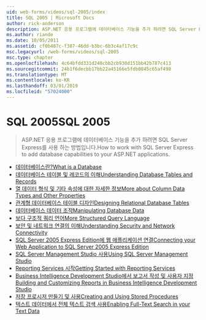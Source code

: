 ```yaml
---
uid: web-forms/videos/sql-2005/index
title: SQL 2005 | Microsoft Docs
author: rick-anderson
description: ASP.NET 응용 프로그램에 데이터베이스 기능을 추가 하려면 SQL Server Express를 사용 하는 방법입니다.
ms.author: riande
ms.date: 10/05/2011
ms.assetid: cf0b487c-f387-46dd-b3bc-6b3c4af17c9c
msc.legacyurl: /web-forms/videos/sql-2005
msc.type: chapter
ms.openlocfilehash: 4c64bfdd331d248cbb2cb930d151bb42b787c413
ms.sourcegitcommit: 24b1f6decbb17bb22a45166e5fdb0845c65af498
ms.translationtype: MT
ms.contentlocale: ko-KR
ms.lasthandoff: 03/01/2019
ms.locfileid: "57024000"
---
```

<a name="sql-2005"></a><span data-ttu-id="059c7-103">SQL 2005</span><span class="sxs-lookup"><span data-stu-id="059c7-103">SQL 2005</span></span>
====================
> <span data-ttu-id="059c7-104">ASP.NET 응용 프로그램에 데이터베이스 기능을 추가 하려면 SQL Server Express를 사용 하는 방법입니다.</span><span class="sxs-lookup"><span data-stu-id="059c7-104">How to work with SQL Server Express to add database capabilities to your ASP.NET applications.</span></span>


- [<span data-ttu-id="059c7-105">데이터베이스란?</span><span class="sxs-lookup"><span data-stu-id="059c7-105">What is a Database</span></span>](what-is-a-database.md)
- [<span data-ttu-id="059c7-106">데이터베이스 테이블 및 레코드의 이해</span><span class="sxs-lookup"><span data-stu-id="059c7-106">Understanding Database Tables and Records</span></span>](understanding-database-tables-and-records.md)
- [<span data-ttu-id="059c7-107">열 데이터 형식 및 기타 속성에 대한 자세한 정보</span><span class="sxs-lookup"><span data-stu-id="059c7-107">More about Column Data Types and Other Properties</span></span>](more-about-column-data-types-and-other-properties.md)
- [<span data-ttu-id="059c7-108">관계형 데이터베이스 테이블 디자인</span><span class="sxs-lookup"><span data-stu-id="059c7-108">Designing Relational Database Tables</span></span>](designing-relational-database-tables.md)
- [<span data-ttu-id="059c7-109">데이터베이스 데이터 조작</span><span class="sxs-lookup"><span data-stu-id="059c7-109">Manipulating Database Data</span></span>](manipulating-database-data.md)
- [<span data-ttu-id="059c7-110">보다 구조적 쿼리 언어</span><span class="sxs-lookup"><span data-stu-id="059c7-110">More Structured Query Language</span></span>](more-structured-query-language.md)
- [<span data-ttu-id="059c7-111">보안 및 네트워크 연결의 이해</span><span class="sxs-lookup"><span data-stu-id="059c7-111">Understanding Security and Network Connectivity</span></span>](understanding-security-and-network-connectivity.md)
- [<span data-ttu-id="059c7-112">SQL Server 2005 Express Edition에 웹 애플리케이션 연결</span><span class="sxs-lookup"><span data-stu-id="059c7-112">Connecting your Web Application to SQL Server 2005 Express Edition</span></span>](connecting-your-web-application-to-sql-server-2005-express-edition.md)
- [<span data-ttu-id="059c7-113">SQL Server Management Studio 사용</span><span class="sxs-lookup"><span data-stu-id="059c7-113">Using SQL Server Management Studio</span></span>](using-sql-server-management-studio.md)
- [<span data-ttu-id="059c7-114">Reporting Services 시작</span><span class="sxs-lookup"><span data-stu-id="059c7-114">Getting Started with Reporting Services</span></span>](getting-started-with-reporting-services.md)
- [<span data-ttu-id="059c7-115">Business Intelligence Development Studio에서 보고서 작성 및 사용자 지정</span><span class="sxs-lookup"><span data-stu-id="059c7-115">Building and Customizing Reports in Business Intelligence Development Studio</span></span>](building-and-customizing-reports-in-business-intelligence-development-studio.md)
- [<span data-ttu-id="059c7-116">저장 프로시저 만들기 및 사용</span><span class="sxs-lookup"><span data-stu-id="059c7-116">Creating and Using Stored Procedures</span></span>](creating-and-using-stored-procedures.md)
- [<span data-ttu-id="059c7-117">텍스트 데이터에서 전체 텍스트 검색 사용</span><span class="sxs-lookup"><span data-stu-id="059c7-117">Enabling Full-Text Search in your Text Data</span></span>](enabling-full-text-search-in-your-text-data.md)
